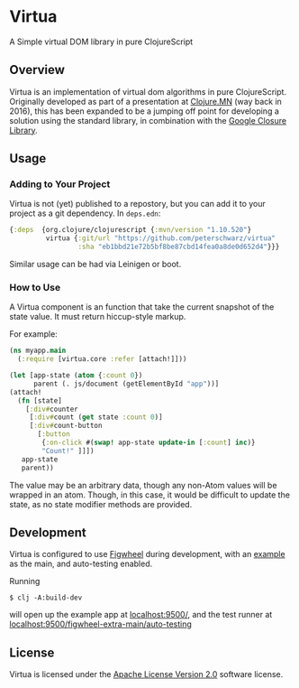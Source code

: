 # Virtua

A Simple virtual DOM library in pure ClojureScript

## Overview

Virtua is an implementation of virtual dom algorithms in pure ClojureScript.
Originally developed as part of a presentation at
[Clojure.MN](https://www.clojure.mn) (way back in 2016), this has been expanded
to be a jumping off point for developing a solution using the standard library,
in combination with the [Google Closure
Library](https://google.github.io/closure-library/api/index.html).

## Usage

### Adding to Your Project

Virtua is not (yet) published to a repostory, but you can add it to your project
as a git dependency.  In `deps.edn`:

```clojure
{:deps  {org.clojure/clojurescript {:mvn/version "1.10.520"}
         virtua {:git/url "https://github.com/peterschwarz/virtua"
                 :sha "eb1bbd21e72b5bf8be87cbd14fea0a8de0d652d4"}}}
```

Similar usage can be had via Leinigen or boot.

### How to Use

A Virtua component is an function that take the current snapshot of the state
value. It must return hiccup-style markup.

For example:

```clojure
(ns myapp.main
  (:require [virtua.core :refer [attach!]]))

(let [app-state (atom {:count 0})
      parent (. js/document (getElementById "app"))]
(attach!
  (fn [state]
    [:div#counter
     [:div#count (get state :count 0)]
     [:div#count-button
       [:button
        {:on-click #(swap! app-state update-in [:count] inc)}
        "Count!" ]]])
   app-state
   parent))
```

The value may be an arbitrary data, though any non-Atom values will be wrapped
in an atom. Though, in this case, it would be difficult to update the state, as
no state modifier methods are provided.

## Development

Virtua is configured to use [Figwheel](https://figwheel.org) during development,
with an [example](dev/virtua/main.cljs) as the main, and auto-testing enabled.

Running

```
$ clj -A:build-dev
```

will open up the example app at [localhost:9500/](http://localhost:9500/), and
the test runner at
[localhost:9500/figwheel-extra-main/auto-testing](http://localhost:9500/figwheel-extra-main/auto-testing)

## License

Virtua is licensed under the [Apache License Version 2.0](LICENSE) software
license.
